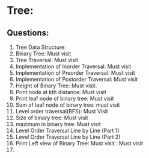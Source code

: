 # Tree: 

## Questions: 

1. Tree Data Structure: 
2. Binary Tree: Must visit
3. Tree Traversal: Must visit
4. Implementation of Inorder Traversal: Must visit
5. Implementation of Preorder Traversal: Must visit
6. Implementation of Postorder Traversal: Must visit
7. Height of Binary Tree: Must visit.
8. Print node at kth distance: Must visit
9. Print leaf node of binary tree: Must visit
10. Sum of leaf node of binary tree: must visit
11. Level order traversal(BFS): Must Visit
12. Size of binary tree: Must visit
13. maximum in binary tree: Must visit
14. Level Order Traversal Line by Line (Part 1)
15. Level Order Traversal Line by Line (Part 2) 
16. Print Left view of Binary Tree: Must visit : Must visit
17. 